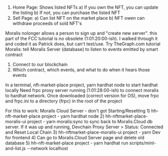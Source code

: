 1) Home Page: Shows listed NFTs
    a) If you own the NFT, you can update the listing
    b) If not, you can purchase the listed NFT
2) Sell Page: 
    a) Can list NFT on the market place
    b) NFT owen can withdraw proceeds of sold NFT's

Moralis nolonger allows a person to sign up and "create new server". this part of the FCC tutorial is no obsolete (1:01:20:00-ish). I walked through it and coded it as Patrick does, but can't test/use. Try TheGraph.com tutorial
Moralis: tell Moralis Server (database) to listen to events emitted by smart contract
1) Connect to our blockchain
2) Which contract, which events, and what to do when it hears those events

In a terminal, nft-market-place project, yarn hardhat node to start hardhat locally
Need frpc proxy server running (1:01:28:00-ish) to connect moralis to hardhat network. Once downloaded (correct version for OS), move frpc and frpc.ini to a directory (frpc) in the root of the project

For this to work:
    Morails Cloud Server - don't got
    Starting/Resetting 
        1) hh-nft-market-place project - yarn hardhat node 
        2) hh-nftmarket-place-moralis-ui project - yarn moralis:sync    to sync back to Moralis.Cloud db server. If it was up and running, Devchain Proxy Server > Status: Connected and Reset Local Chain
        3) hh-nftmarket-place-moralis-ui project - yarn Dev      for frontend
        4) Can go to Moralis.Cloud Server page and delete old database
        5) hh-nft-market-place project - yarn hardhat run scripts/mint-and-list.js --network localhost 